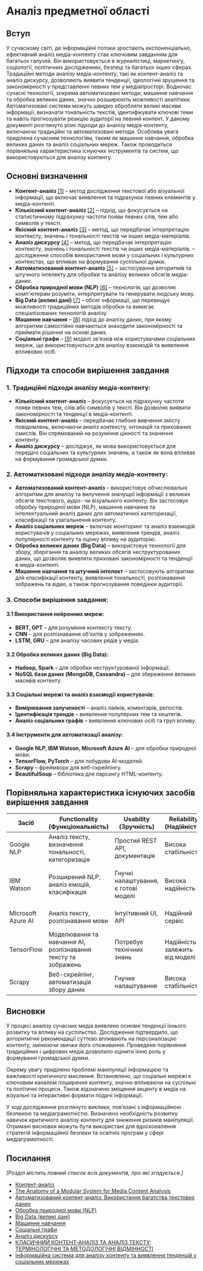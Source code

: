 # Аналіз предметної області

## Вступ

У сучасному світі, де інформаційні потоки зростають експоненціально, ефективний аналіз медіа-контенту стає ключовим завданням для багатьох галузей. Він використовується в журналістиці, маркетингу, соціології, політичних дослідженнях, безпеці та багатьох інших сферах.
Традиційні методи аналізу медіа-контенту, такі як контент-аналіз та аналіз дискурсу, дозволяють виявити тенденції, ідеологічні зрушення та закономірності у представленні певних тем у медіапросторі. Водночас сучасні технології, зокрема автоматизовані методи, машинне навчання та обробка великих даних, значно розширюють можливості аналітики. Автоматизовані системи можуть швидко обробляти великі масиви інформації, визначати тональність текстів, ідентифікувати ключові теми та навіть прогнозувати реакцію аудиторії на певний контент.
У даному документі розглянуто різні підходи до аналізу медіа-контенту, включаючи традиційні та автоматизовані методи. Особлива увага приділена сучасним технологіям, таким як машинне навчання, обробка великих даних та аналіз соціальних мереж. Також проводиться порівняльна характеристика існуючих інструментів та систем, що використовуються для аналізу контенту.


## Основні визначення

- **Контент-аналіз** [[1]](https://uk.wikipedia.org/wiki/%D0%9A%D0%BE%D0%BD%D1%82%D0%B5%D0%BD%D1%82-%D0%B0%D0%BD%D0%B0%D0%BB%D1%96%D0%B7) – метод дослідження текстової або візуальної інформації, що включає виявлення та підрахунок певних елементів у медіа-контенті.
- **Кількісний контент-аналіз** [[2]](https://periodicals.karazin.ua/ssms/article/download/13841/13032#:~:text=%D0%AF%D0%BA%D1%96%D1%81%D0%BD%D0%B8%D0%B9%20%D0%BA%D0%BE%D0%BD%D1%82%D0%B5%D0%BD%D1%82%2D%D0%B0%D0%BD%D0%B0%D0%BB%D1%96%D0%B7%20%E2%80%94%20%D0%BC%D0%B5%D1%82%D0%BE%D0%B4%D0%B8%D0%BA%D0%B0%20%D0%B0%D0%BD%D0%B0%D0%BB%D1%96%D0%B7%D1%83,%D1%82%D0%B5%D0%BD%D0%B4%D0%B5%D0%BD%D1%86%D1%96%D0%B9%20%D1%96%20%D0%B2%D1%96%D0%B4%D0%BF%D0%BE%D0%B2%D1%96%D0%B4%D0%BD%D0%B5%20%D1%97%D1%85%20%D0%BA%D0%BE%D0%B4%D1%83%D0%B2%D0%B0%D0%BD%D0%BD%D1%8F) – підхід, що фокусується на статистичному підрахунку частоти появи певних слів, тем або символів у тексті.
- **Якісний контент-аналіз** [[3]](https://periodicals.karazin.ua/ssms/article/download/13841/13032#:~:text=%D0%AF%D0%BA%D1%96%D1%81%D0%BD%D0%B8%D0%B9%20%D0%BA%D0%BE%D0%BD%D1%82%D0%B5%D0%BD%D1%82%2D%D0%B0%D0%BD%D0%B0%D0%BB%D1%96%D0%B7%20%E2%80%94%20%D0%BC%D0%B5%D1%82%D0%BE%D0%B4%D0%B8%D0%BA%D0%B0%20%D0%B0%D0%BD%D0%B0%D0%BB%D1%96%D0%B7%D1%83,%D1%82%D0%B5%D0%BD%D0%B4%D0%B5%D0%BD%D1%86%D1%96%D0%B9%20%D1%96%20%D0%B2%D1%96%D0%B4%D0%BF%D0%BE%D0%B2%D1%96%D0%B4%D0%BD%D0%B5%20%D1%97%D1%85%20%D0%BA%D0%BE%D0%B4%D1%83%D0%B2%D0%B0%D0%BD%D0%BD%D1%8F) – метод, що передбачає інтерпретацію контексту, значень і тональності текстів чи інших медіа-матеріалів.
- **Аналіз дискурсу** [[4]](https://uk.wikipedia.org/wiki/%D0%94%D0%B8%D1%81%D0%BA%D1%83%D1%80%D1%81-%D0%B0%D0%BD%D0%B0%D0%BB%D1%96%D0%B7) – метод, що передбачає інтерпретацію контексту, значень і тональності текстів чи інших медіа-матеріалів. – дослідження способів використання мови у соціальних і культурних контекстах, що впливає на формування суспільної думки.
- **Автоматизований контент-аналіз** [[5]](https://periodicals.karazin.ua/ssms/article/download/13841/13032#:~:text=%D0%AF%D0%BA%D1%96%D1%81%D0%BD%D0%B8%D0%B9%20%D0%BA%D0%BE%D0%BD%D1%82%D0%B5%D0%BD%D1%82%2D%D0%B0%D0%BD%D0%B0%D0%BB%D1%96%D0%B7%20%E2%80%94%20%D0%BC%D0%B5%D1%82%D0%BE%D0%B4%D0%B8%D0%BA%D0%B0%20%D0%B0%D0%BD%D0%B0%D0%BB%D1%96%D0%B7%D1%83,%D1%82%D0%B5%D0%BD%D0%B4%D0%B5%D0%BD%D1%86%D1%96%D0%B9%20%D1%96%20%D0%B2%D1%96%D0%B4%D0%BF%D0%BE%D0%B2%D1%96%D0%B4%D0%BD%D0%B5%20%D1%97%D1%85%20%D0%BA%D0%BE%D0%B4%D1%83%D0%B2%D0%B0%D0%BD%D0%BD%D1%8F) – застосування алгоритмів та штучного інтелекту для обробки та аналізу великих обсягів медіа-даних.
- **Обробка природної мови (NLP)** [[6]](https://uk.wikipedia.org/wiki/%D0%9E%D0%B1%D1%80%D0%BE%D0%B1%D0%BA%D0%B0_%D0%BF%D1%80%D0%B8%D1%80%D0%BE%D0%B4%D0%BD%D0%BE%D1%97_%D0%BC%D0%BE%D0%B2%D0%B8) – технологія, що дозволяє комп'ютерам розуміти, інтерпретувати та генерувати людську мову.
- **Big Data (великі дані)** [[7]](https://uk.wikipedia.org/wiki/%D0%92%D0%B5%D0%BB%D0%B8%D0%BA%D1%96_%D0%B4%D0%B0%D0%BD%D1%96) – обсяг інформації, що перевищує можливості традиційних методів обробки та вимагає спеціалізованих технологій аналізу.
- **Машинне навчання** – [[8]](https://uk.wikipedia.org/wiki/%D0%9C%D0%B0%D1%88%D0%B8%D0%BD%D0%BD%D0%B5_%D0%BD%D0%B0%D0%B2%D1%87%D0%B0%D0%BD%D0%BD%D1%8F) підхід до аналізу даних, при якому алгоритми самостійно навчаються знаходити закономірності та приймати рішення на основі даних.
- **Соціальні графи** – [[9]](https://uk.wikipedia.org/wiki/%D0%A1%D0%BE%D1%86%D1%96%D0%B0%D0%BB%D1%8C%D0%BD%D0%B8%D0%B9_%D0%B3%D1%80%D0%B0%D1%84) моделі зв'язків між користувачами соціальних мереж, що використовуються для аналізу взаємодій та виявлення впливових осіб.

## Підходи та способи вирішення завдання

### 1. Традиційні підходи аналізу медіа-контенту:
- **Кількісний контент-аналіз** – фокусується на підрахунку частоти появи певних тем, слів або символів у тексті. Він дозволяє виявити закономірності та тенденції в медіа-контенті.
- **Якісний контент-аналіз** – передбачає глибоке вивчення змісту повідомлень, включаючи аналіз контексту, інтонацій та прихованих смислів. Він спрямований на розуміння цінності та значення контенту.
- **Аналіз дискурсу** – досліджує, як мова використовується для передачі соціальних та культурних значень, а також як вона впливає на формування громадської думки.

### 2. Автоматизовані підходи аналізу медіа-контенту:
- **Автоматизований контент-аналіз** – використовує обчислювальні алгоритми для аналізу та вилучення значущої інформації з великих обсягів текстового, аудіо- чи візуального контенту. Він застосовує обробку природної мови (NLP), машинне навчання та інтелектуальний аналіз даних для автоматичної категоризації, класифікації та узагальнення контенту.
- **Аналіз соціальних мереж** – включає моніторинг та аналіз взаємодій користувачів у соціальних мережах, виявлення трендів, аналіз популярності контенту та оцінку впливу на аудиторію.
- **Обробка великих даних (Big Data)** – використовує технології для збору, зберігання та аналізу великих обсягів неструктурованих даних, що дозволяє виявляти приховані закономірності та тенденції в медіа-контенті.
- **Машинне навчання та штучний інтелект** – застосовують алгоритми для класифікації контенту, виявлення тональності, розпізнавання зображень та відео, а також прогнозування поведінки аудиторії.

### 3. Способи вирішення завдання:
#### 3.1 Використання нейронних мереж:
- **BERT, GPT** – для розуміння контексту тексту.
- **CNN** – для розпізнавання об'єктів у зображеннях.
- **LSTM, GRU** – для аналізу часових рядів у медіа.

#### 3.2 Обробка великих даних (Big Data):
- **Hadoop, Spark** – для обробки неструктурованої інформації.
- **NoSQL бази даних (MongoDB, Cassandra)** – для збереження великих масивів контенту.

#### 3.3 Соціальні мережі та аналіз взаємодії користувачів:
- **Вимірювання залученості** – аналіз лайків, коментарів, репостів.
- **Ідентифікація трендів** – виявлення популярних тем та хештегів.
- **Аналіз соціальних графів** – виявлення ключових осіб та груп впливу.

#### 3.4 Інструменти для автоматизації аналізу:
- **Google NLP, IBM Watson, Microsoft Azure AI** – для обробки природної мови.
- **TensorFlow, PyTorch** – для побудови AI-моделей.
- **Scrapy** – фреймворк для веб-скрейпінгу.
- **BeautifulSoup** – бібліотека для парсингу HTML-контенту.


## Порівняльна характеристика існуючих засобів вирішення завдання

| Засіб | Functionality (Функціональність) | Usability (Зручність) | Reliability (Надійність) | Performance (Продуктивність) | Supportability (Підтримка) |
|--------|--------------------------------|----------------------|----------------------|----------------------|----------------------|
| Google NLP | Аналіз тексту, визначення тональності, категоризація | Простий REST API, документація | Висока стабільність | Висока швидкість обробки | Підтримка Google, регулярні оновлення |
| IBM Watson | Розширений NLP, аналіз емоцій, класифікація | Гнучкі налаштування, є готові моделі | Висока надійність | Висока продуктивність | Підтримка IBM, інтеграція з іншими сервісами |
| Microsoft Azure AI | Аналіз тексту, розпізнавання мови | Інтуїтивний UI, API | Надійний сервіс | Висока продуктивність | Інтеграція з Azure, документація |
| TensorFlow | Моделювання та навчання AI, розпізнавання тексту та зображень | Потребує технічних знань | Надійність залежить від моделі | Оптимізований для GPU, швидка обробка | Велика спільнота, оновлення від Google |
| Scrapy | Веб-скрейпінг, автоматизація збору даних | Гнучке налаштування | Висока стабільність | Висока швидкість збору | Open-source, активна спільнота |

## Висновки

У процесі аналізу сучасних медіа виявлено основні тенденції їхнього розвитку та впливу на суспільство. Дослідження підтвердило, що алгоритмічні рекомендації суттєво впливають на персоналізацію контенту, змінюючи звички його споживання. Проведене порівняння традиційних і цифрових медіа дозволило оцінити їхню роль у формуванні громадської думки.

Окрему увагу приділено проблемі маніпуляції інформацією та важливості критичного мислення. Встановлено, що соціальні мережі є ключовим каналом поширення контенту, значно впливаючи на суспільні та політичні процеси. Також відзначено зміщення акценту в медіа на візуальні та інтерактивні формати подачі інформації.

У ході дослідження розглянуто виклики, пов’язані з інформаційною безпекою та медіаграмотністю. Визначено необхідність розвитку навичок критичного аналізу контенту для зниження ризиків маніпуляції. Отримані висновки можуть бути використані для вдосконалення стратегій інформаційної безпеки та освітніх програм у сфері медіаграмотності.

## Посилання

*[Розділ містить повний список всіх документів, про які згадується.]*  

- [Контент-аналіз](https://uk.wikipedia.org/wiki/%D0%9A%D0%BE%D0%BD%D1%82%D0%B5%D0%BD%D1%82-%D0%B0%D0%BD%D0%B0%D0%BB%D1%96%D0%B7)  
- [The Anatomy of a Modular System for Media Content Analysis](https://arxiv.org/pdf/1402.6208)  
- [Автоматизований контент-аналіз: Використання багатства текстових даних](https://mindthegraph.com/blog/uk/automated-content-analysis/)
- [Обробка природної мови (NLP)](https://uk.wikipedia.org/wiki/%D0%9E%D0%B1%D1%80%D0%BE%D0%B1%D0%BA%D0%B0_%D0%BF%D1%80%D0%B8%D1%80%D0%BE%D0%B4%D0%BD%D0%BE%D1%97_%D0%BC%D0%BE%D0%B2%D0%B8)
- [Big Data (великі дані)](https://uk.wikipedia.org/wiki/%D0%92%D0%B5%D0%BB%D0%B8%D0%BA%D1%96_%D0%B4%D0%B0%D0%BD%D1%96)
- [Машинне навчання](https://uk.wikipedia.org/wiki/%D0%9C%D0%B0%D1%88%D0%B8%D0%BD%D0%BD%D0%B5_%D0%BD%D0%B0%D0%B2%D1%87%D0%B0%D0%BD%D0%BD%D1%8F)
- [Соціальні графи](https://uk.wikipedia.org/wiki/%D0%A1%D0%BE%D1%86%D1%96%D0%B0%D0%BB%D1%8C%D0%BD%D0%B8%D0%B9_%D0%B3%D1%80%D0%B0%D1%84)
- [Аналіз дискурсу](https://uk.wikipedia.org/wiki/%D0%94%D0%B8%D1%81%D0%BA%D1%83%D1%80%D1%81-%D0%B0%D0%BD%D0%B0%D0%BB%D1%96%D0%B7)
- [КЛАСИЧНИЙ КОНТЕНТ-АНАЛІЗ ТА АНАЛІЗ ТЕКСТУ: ТЕРМІНОЛОГІЧНІ ТА МЕТОДОЛОГІЧНІ ВІДМІННОСТІ](https://periodicals.karazin.ua/ssms/article/download/13841/13032#:~:text=%D0%AF%D0%BA%D1%96%D1%81%D0%BD%D0%B8%D0%B9%20%D0%BA%D0%BE%D0%BD%D1%82%D0%B5%D0%BD%D1%82%2D%D0%B0%D0%BD%D0%B0%D0%BB%D1%96%D0%B7%20%E2%80%94%20%D0%BC%D0%B5%D1%82%D0%BE%D0%B4%D0%B8%D0%BA%D0%B0%20%D0%B0%D0%BD%D0%B0%D0%BB%D1%96%D0%B7%D1%83,%D1%82%D0%B5%D0%BD%D0%B4%D0%B5%D0%BD%D1%86%D1%96%D0%B9%20%D1%96%20%D0%B2%D1%96%D0%B4%D0%BF%D0%BE%D0%B2%D1%96%D0%B4%D0%BD%D0%B5%20%D1%97%D1%85%20%D0%BA%D0%BE%D0%B4%D1%83%D0%B2%D0%B0%D0%BD%D0%BD%D1%8F)
- [Інформаційна система для аналізу контенту та виявлення тенденцій у соціальних мережах](https://krs.chmnu.edu.ua/jspui/bitstream/123456789/3789/1/%D0%9A%D0%A0%D0%9C%20%D0%9A%D0%BE%D0%BB%D1%94%D1%81%D0%BD%D1%96%D1%87%D0%B5%D0%BD%D0%BA%D0%BE%20%D0%9A.%D0%9E..pdf)
